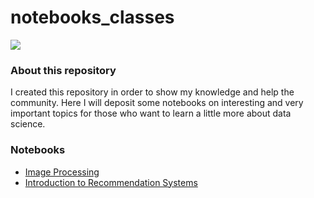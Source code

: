 # notebooks_classes
![ ](https://github.com/luizgontijo/notebooks_classes/blob/master/imgs/classroom_banner.png)


### About this repository

I created this repository in order to show my knowledge and help the community. Here I will deposit some notebooks on interesting and very important topics for those who want to learn a little more about data science.

### Notebooks
- [Image Processing](https://github.com/luizgontijo/notebooks_classes/blob/master/image_processing.ipynb)
- [Introduction to Recommendation Systems](https://github.com/luizgontijo/notebooks_classes/blob/master/intro_recommendation_systems.ipynb)



